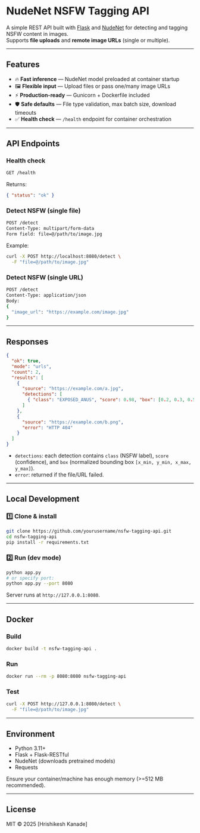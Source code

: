 # NudeNet NSFW Tagging API

A simple REST API built with [Flask](https://flask.palletsprojects.com/) and [NudeNet](https://github.com/notAI-tech/NudeNet) for detecting and tagging NSFW content in images.  
Supports **file uploads** and **remote image URLs** (single or multiple).

---

## Features

- 🔥 **Fast inference** — NudeNet model preloaded at container startup
- 🖼️ **Flexible input** — Upload files or pass one/many image URLs
- ⚡ **Production-ready** — Gunicorn + Dockerfile included
- 🛡️ **Safe defaults** — File type validation, max batch size, download timeouts
- ✅ **Health check** — `/health` endpoint for container orchestration

---

## API Endpoints

### Health check
```bash
GET /health
```
Returns:

```json
{ "status": "ok" }
```

### Detect NSFW (single file)

```bash
POST /detect
Content-Type: multipart/form-data
Form field: file=@/path/to/image.jpg
```

Example:

```bash
curl -X POST http://localhost:8080/detect \
  -F "file=@/path/to/image.jpg"
```

### Detect NSFW (single URL)

```bash
POST /detect
Content-Type: application/json
Body:
{
  "image_url": "https://example.com/image.jpg"
}
```

---

## Responses

```json
{
  "ok": true,
  "mode": "urls",
  "count": 2,
  "results": [
    {
      "source": "https://example.com/a.jpg",
      "detections": [
        { "class": "EXPOSED_ANUS", "score": 0.98, "box": [0.2, 0.3, 0.5, 0.7] }
      ]
    },
    {
      "source": "https://example.com/b.png",
      "error": "HTTP 404"
    }
  ]
}
```

* `detections`: each detection contains `class` (NSFW label), `score` (confidence), and `box` (normalized bounding box `[x_min, y_min, x_max, y_max]`).
* `error`: returned if the file/URL failed.

---

## Local Development

### 1️⃣ Clone & install

```bash
git clone https://github.com/yourusername/nsfw-tagging-api.git
cd nsfw-tagging-api
pip install -r requirements.txt
```

### 2️⃣ Run (dev mode)

```bash
python app.py
# or specify port:
python app.py --port 8080
```

Server runs at `http://127.0.0.1:8080`.

---

## Docker

### Build

```bash
docker build -t nsfw-tagging-api .
```

### Run

```bash
docker run --rm -p 8080:8080 nsfw-tagging-api
```

### Test

```bash
curl -X POST http://127.0.0.1:8080/detect \
  -F "file=@/path/to/image.jpg"
```

---

## Environment

* Python 3.11+
* Flask + Flask-RESTful
* NudeNet (downloads pretrained models)
* Requests

Ensure your container/machine has enough memory (>=512 MB recommended).

---

## License

MIT © 2025 [Hrishikesh Kanade]
